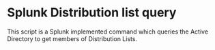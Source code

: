 # Splunk Distribution list query

This script is a Splunk implemented command which queries the Active Directory to get members of Distribution Lists.

